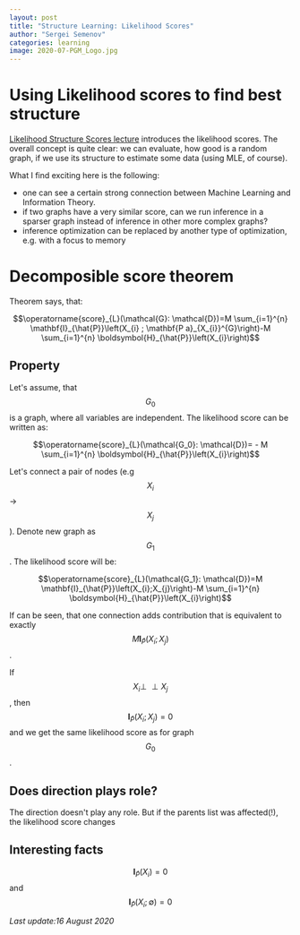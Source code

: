 ```yaml
---
layout: post
title: "Structure Learning: Likelihood Scores"
author: "Sergei Semenov"
categories: learning
image: 2020-07-PGM_Logo.jpg
---
```

# Using Likelihood scores to find best structure
[Likelihood Structure Scores lecture](https://www.coursera.org/learn/probabilistic-graphical-models-3-learning/lecture/4hX6p/likelihood-scores) introduces the likelihood scores. The overall concept is quite clear: we can evaluate, how good is a random graph, if we use its structure to estimate some data (using MLE, of course).

What I find exciting here is the following: 
- one can see a certain strong connection between Machine Learning and Information Theory.
- if two graphs have a very similar score, can we run inference in a sparser graph instead of inference in other more complex graphs?
- inference optimization can be replaced by another type of optimization, e.g. with a focus to memory

# Decomposible score theorem
Theorem says, that:

$$\operatorname{score}_{L}(\mathcal{G}: \mathcal{D})=M \sum_{i=1}^{n} \mathbf{I}_{\hat{P}}\left(X_{i} ; \mathbf{P a}_{X_{i}}^{G}\right)-M \sum_{i=1}^{n} \boldsymbol{H}_{\hat{P}}\left(X_{i}\right)$$

## Property
Let's assume, that $$G_0$$ is a graph, where all variables are independent. The likelihood score can be written as:

$$\operatorname{score}_{L}(\mathcal{G_0}: \mathcal{D})= - M \sum_{i=1}^{n} \boldsymbol{H}_{\hat{P}}\left(X_{i}\right)$$

Let's connect a pair of nodes (e.g $$X_i$$ -> $$X_j$$). Denote new graph as $$G_1$$. The likelihood score will be:

$$\operatorname{score}_{L}(\mathcal{G_1}: \mathcal{D})=M \mathbf{I}_{\hat{P}}\left(X_{i};X_{j}\right)-M \sum_{i=1}^{n} \boldsymbol{H}_{\hat{P}}\left(X_{i}\right)$$

If can be seen, that one connection adds contribution that is equivalent to exactly $$M\mathbf{I}_{\hat{P}}\left(X_{i};X_{j}\right)$$.

If $$X_i \perp\!\!\!\perp X_j$$, then $$\mathbf{I}_{\hat{P}}\left(X_{i};X_{j}\right) = 0$$ and we get the same likelihood score as for graph $$G_0$$.

## Does direction plays role?
The direction doesn't play any role. But if the parents list was affected(!), the likelihood score changes

## Interesting facts
$$\mathbf{I}_{\hat{P}}\left(X_{i}\right) = 0$$ and $$\mathbf{I}_{\hat{P}}\left(X_{i};\emptyset\right) = 0$$







*Last update:16 August 2020*
